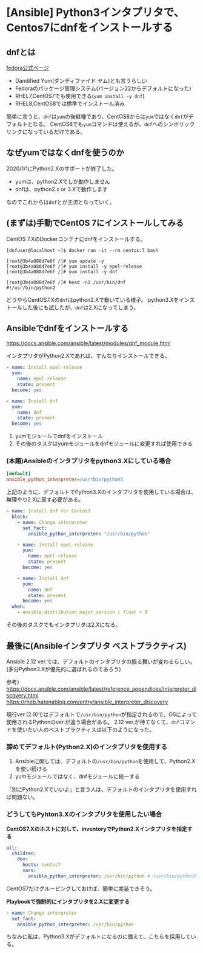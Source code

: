 # [Ansible] Python3インタプリタで、Centos7にdnfをインストールする

## dnfとは

[fedora公式ページ](https://fedoraproject.org/wiki/DNF?rd=Dnf)

- Dandified Yum(ダンディファイド ヤム)とも言うらしい
- Fedoraのパッケージ管理システム(バージョン22からデフォルトになった)
- RHEL7,CentOS7でも使用できる(`yum install -y dnf`)
- RHEL8,CentOS8では標準でインストール済み

簡単に言うと、`dnf`は`yum`の後継種であり、CentOS8からは`yum`ではなく`dnf`がデフォルトとなる。
CentOS8でも`yum`コマンドは使えるが、`dnf`へのシンボリックリンクになっているだけである。

## なぜyumではなくdnfを使うのか

2020/1/1にPython2.Xのサポートが終了した。

- yumは、python2.Xでしか動作しません
- dnfは、python2.x or 3.Xで動作します

なのでこれからは`dnf`とが主流となっていく。

## (まずは)手動でCentOS 7にインストールしてみる

CentOS 7.XのDockerコンテナにdnfをインストールする。

```
[dnfuser@localhost ~]$ docker run -it --rm centos:7 bash

[root@3b4a088d7e6f /]# yum update -y
[root@3b4a088d7e6f /]# yum install -y epel-release
[root@3b4a088d7e6f /]# yum install -y dnf

[root@3b4a088d7e6f /]# head -n1 /usr/bin/dnf
#!/usr/bin/python2
```

どうやらCentOS7.Xの`dnf`はpython2.Xで動いている様子。
python3.Xをインストールした後にも試したが、`dnf`は2.Xになってしまう。

## Ansibleでdnfをインストールする

<https://docs.ansible.com/ansible/latest/modules/dnf_module.html>

インタプリタがPython2.Xであれば、すんなりインストールできる。

```yml:playbook.yml
- name: Install epel-release
  yum:
    name: epel-release
    state: present
  become: yes

- name: Install dnf
  yum:
    name: dnf
    state: present
  become: yes
```

1. yumモジュールでdnfをインストール
2. その後のタスクはyumモジュールをdnfモジュールに変更すれば使用できる

### (本題)Ansibleのインタプリタをpython3.Xにしている場合

```cfg:ansible.cfg
[default]
ansible_python_interpreter=/usr/bin/python3
```

上記のように、デフォルトでPython3.Xのインタプリタを使用している場合は、無理やり2.Xに戻す必要がある。

```yml:playbook.yml
- name: Install dnf for Centos7
  block:
    - name: Change interpreter
      set_fact:
        ansible_python_interpreter: "/usr/bin/python"

    - name: Install epel-release
      yum:
        name: epel-release
        state: present
      become: yes

    - name: Install dnf
      yum:
        name: dnf
        state: present
      become: yes
  when:
    - ansible_distribution_major_version | float < 8
```

その後のタスクでもインタプリタは2.Xになる。

## 最後に(Ansibleインタプリタ ベストプラクティス)

Ansible 2.12 ver.では、デフォルトのインタプリタの振る舞いが変わるらしい。
(多分Python3.Xが優先的に選ばれるのであろう)

参考）
<https://docs.ansible.com/ansible/latest/reference_appendices/interpreter_discovery.html>
<https://rheb.hatenablog.com/entry/ansible_interpreter_discovery>

現行ver.(2.9)ではデフォルトで`/usr/bin/python`が指定されるので、OSによって使用されるPythonのver.が違う場合がある。
2.12 ver.が待てなくて、`dnf`コマンドを使いたい人のベストプラクティスは以下のようになった。

### 諦めてデフォルト(Python2.X)のインタプリタを使用する

1. Ansibleに関しては、デフォルトの`/usr/bin/python`を使用して、Python2.Xを使い続ける
2. yumモジュールではなく、dnfモジュールに統一する

「別にPython2.Xでいいよ」と言う人は、デフォルトのインタプリタを使用すれば問題ない。

### どうしてもPyhton3.Xのインタプリタを使用したい場合

**CentOS7.Xのホストに対して、inventoryでPython2.Xインタプリタを指定する**

```yml:inventory.yml
all:
  children:
    dev:
      hosts: centos7
      vars:
        ansible_python_interpreter: /usr/bin/python # /usr/bin/python2 でもOK
```

CentOS7だけグルーピングしておけば、簡単に実装できそう。

**Playbookで強制的にインタプリタを2.Xに変更する**

```yml:playbook.yml
- name: Change interpreter
  set_fact:
    ansible_python_interpreter: /usr/bin/python
```

ちなみに私は、Python3.Xがデフォルトになるのに備えて、こちらを採用している。

